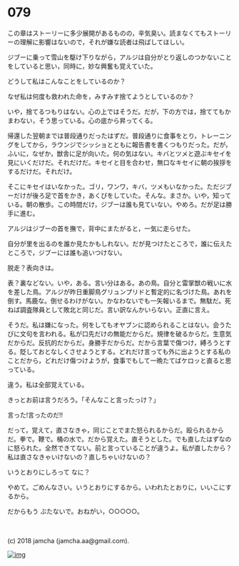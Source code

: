 # 079

この章はストーリーに多少展開があるものの，辛気臭い。読まなくてもストーリーの理解に影響はないので，それが嫌な読者は飛ばしてほしい。  

ジブーに乗って雪山を駆け下りながら，アルジは自分がとり返しのつかないことをしていると思い，同時に，妙な興奮も覚えていた。  

どうして私はこんなことをしているのか？  

なぜ私は何度も救われた命を，みすみす捨てようとしているのか？  

いや，捨てるつもりはない。心の上ではそうだ。だが，下の方では，捨ててもかまわない，そう思っている。心の底から昇ってくる。  

帰還した翌朝までは普段通りだったはずだ。普段通りに食事をとり，トレーニングをしてから，ラウンジでシッショとともに報告書を書くつもりだった。だが，ふいに，なぜか，獣舎に足が向いた。何の気はない。キバとツメと遊ぶキセイを見にいくだけだ。それだけだ。キセイと目を合わせ，無口なキセイに朝の挨拶をするだけだ。それだけ。  

そこにキセイはいなかった。ゴリ，ワンワ，キバ，ツメもいなかった。ただジブーだけが後ろ足で首をかき，あくびをしていた。そんな。まさか。いや，知っている。朝の散歩。この時間だけ，ジブーは誰も見ていない。やめろ。だが足は勝手に進む。  

アルジはジブーの首を撫で，背中にまたがると，一気に走らせた。  

自分が里を出るのを誰か見たかもしれない。だが見つけたところで，誰に伝えたところで，ジブーには誰も追いつけない。  

脱走？表向きは。  

表？裏などない。いや，ある。言い分はある。あの鳥。自分と雷掌獣の戦いに水を差した鳥。アルジが昨日重脚鳥グリュンプリドと暫定的に名づけた鳥。あれを倒す。馬鹿な。倒せるわけがない。かなわないでも一矢報いるまで。無駄だ。死ねば調査隊員として敗北と同じだ。言い訳なんかいらない。正直に言え。  

そうだ。私は嫌になった。何をしてもオヤブンに認められることはない。会うたびに文句を言われる。私が口先だけの無能だからだ。規律を破るからだ。生意気だからだ。反抗的だからだ。身勝手だからだ。だから言葉で傷つけ，縛ろうとする。貶しておとなしくさせようとする。どれだけ言っても外に出ようとする私のことだから，どれだけ傷つけようが，食事でもして一晩たてばケロッと直ると思っている。  

違う。私は全部覚えている。  

きっとお前は言うだろう。「そんなこと言ったっけ？」  

言った!言ったのだ!!  

だって，覚えて，直さなきゃ，同じことでまた怒られるからだ。殴られるからだ。拳で。鞭で。桶の水で。だから覚えた。直そうとした。でも直したはずなのに怒られた。全然できてない。前と言っていることが違うよ。私が直したから？私は直さなきゃいけないの？直しちゃいけないの？  

いうとおりにしろって なに？  

やめて。ごめんなさい。いうとおりにするから。いわれたとおりに，いいこにするから。  

だからもう ぶたないで。おねがい，○○○○○。  

<br>  
<br>  
(c) 2018 jamcha (jamcha.aa@gmail.com).  

[![img](http://i.creativecommons.org/l/by-nc-sa/4.0/88x31.png)](http://creativecommons.org/licenses/by-nc-sa/4.0/deed)